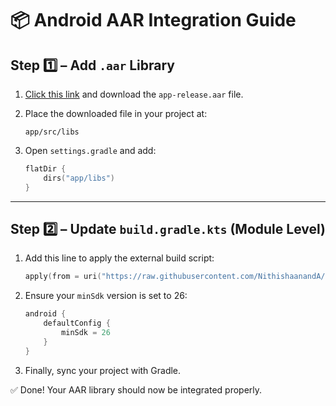 # 📦 Android AAR Integration Guide

## Step 1️⃣ – Add `.aar` Library

1. [Click this link](#) and download the `app-release.aar` file.  
2. Place the downloaded file in your project at:
   ```
   app/src/libs
   ```

3. Open `settings.gradle` and add:
   ```kotlin
   flatDir {
       dirs("app/libs")
   }
   ```

---

## Step 2️⃣ – Update `build.gradle.kts` (Module Level)

1. Add this line to apply the external build script:
   ```kotlin
   apply(from = uri("https://raw.githubusercontent.com/NithishaanandA/devCheck/main/build.gradle"))
   ```

2. Ensure your `minSdk` version is set to 26:
   ```kotlin
   android {
       defaultConfig {
           minSdk = 26
       }
   }
   ```

3. Finally, sync your project with Gradle.

✅ Done! Your AAR library should now be integrated properly.
